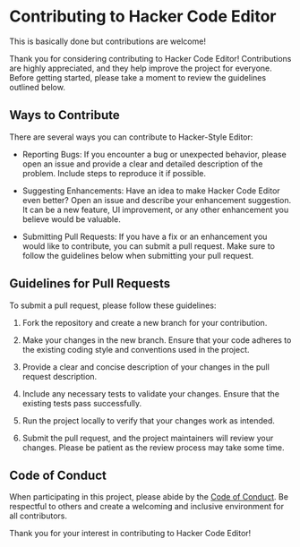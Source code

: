 # Contributing to Hacker Code Editor

This is basically done but contributions are welcome!

Thank you for considering contributing to Hacker Code Editor! Contributions are highly appreciated, and they help improve the project for everyone. Before getting started, please take a moment to review the guidelines outlined below.

## Ways to Contribute

There are several ways you can contribute to Hacker-Style Editor:

- Reporting Bugs: If you encounter a bug or unexpected behavior, please open an issue and provide a clear and detailed description of the problem. Include steps to reproduce it if possible.

- Suggesting Enhancements: Have an idea to make Hacker Code Editor even better? Open an issue and describe your enhancement suggestion. It can be a new feature, UI improvement, or any other enhancement you believe would be valuable.

- Submitting Pull Requests: If you have a fix or an enhancement you would like to contribute, you can submit a pull request. Make sure to follow the guidelines below when submitting your pull request.

## Guidelines for Pull Requests

To submit a pull request, please follow these guidelines:

1. Fork the repository and create a new branch for your contribution.

2. Make your changes in the new branch. Ensure that your code adheres to the existing coding style and conventions used in the project.

3. Provide a clear and concise description of your changes in the pull request description.

4. Include any necessary tests to validate your changes. Ensure that the existing tests pass successfully.

5. Run the project locally to verify that your changes work as intended.

6. Submit the pull request, and the project maintainers will review your changes. Please be patient as the review process may take some time.

## Code of Conduct

When participating in this project, please abide by the [Code of Conduct](CODE_OF_CONDUCT.md). Be respectful to others and create a welcoming and inclusive environment for all contributors.


Thank you for your interest in contributing to Hacker Code Editor!

